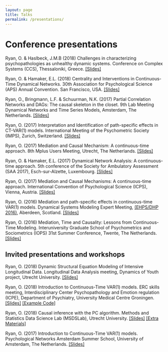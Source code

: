 ```yaml
---
layout: page
title: Talks
permalink: /presentations/
---
```



# Conference presentations

Ryan, O. & Haslbeck, J.M.B (2018) Challenges in characterizing psychopathologies as unhealthy
dynamic systems. Conference on Complex Systems (CCS), Thessaloniki, Greece. [[Slides]](https://github.com/ryanoisin/ryanoisin.github.io/blob/master/files/presentations/CCS_OR_web.pdf)

Ryan, O. & Hamaker, E.L. (2018) Centrality and Interventions in Continuous-Time Dynamical Networks. 30th Association for Psychological Science (APS) Annual Convention. San Francisco, USA. [[Slides]](https://github.com/ryanoisin/ryanoisin.github.io/blob/master/files/presentations/APS18_OR.pdf)

Ryan, O., Bringmann, L.F. & Schuurman, N.K. (2017) Partial Correlation Networks and DAGs: The causal skeleton in the closet. 9th Lab Meeting Dynamical Networks and Time Series Models, Amsterdam, The Netherlands. [[Slides]](https://github.com/ryanoisin/ryanoisin.github.io/blob/master/files/presentations/dysyslab_2.pdf)

Ryan, O. (2017) Interpretation and Identification of path-specific effects in CT-VAR(1) models. International Meeting of the Psychometric Society (IMPS), Zurich, Switzerland. [[Slides]](https://github.com/ryanoisin/ryanoisin.github.io/blob/master/files/presentations/IMPS_3.pdf)

Ryan, O. (2017) Mediation and Causal Mechanism: A continuous-time approach. 8th Mplus Users Meeting, Utrecht, The Netherlands. [[Slides]](https://mplus.sites.uu.nl/wp-content/uploads/sites/24/2017/09/Ryan_Oisin_mplus_2.pdf)

Ryan, O. & Hamaker, E.L. (2017) Dynamical Network Analysis: A continuous-time approach. 5th conference of the Society for Ambulatory Assessment (SAA 2017), Esch-sur-Alzette, Luxembourg.
[[Slides]](https://github.com/ryanoisin/ryanoisin.github.io/blob/master/files/presentations/SAA_5_169.pdf)

Ryan, O. (2017) Mediation and Causal Mechanisms: A continuous-time approach. International Convention of Psychological Science (ICPS), Vienna, Austria. [[Slides]](https://github.com/ryanoisin/ryanoisin.github.io/blob/master/files/presentations/ICPS_1_6.pdf)

Ryan, O. (2016) Mediation and path-specific effects in continuous-time VAR(1) models. Dynamical Systems Modeling Expert Meeting, [(EHPS/DHP 2016)](http://ehps2016.org/dsm.html), Aberdeen, Scotland. [[Slides]](https://github.com/ryanoisin/ryanoisin.github.io/blob/master/files/presentations/Aberdeen16_4.pdf)

Ryan, O. (2016) Mediation, Time and Causality: Lessons from Continuous-Time Modeling. Interuniversity Graduate School of Psychometrics and Sociometrics (IOPS) 31st Summer Conference, Twente, The Netherlands. [[Slides]](https://github.com/ryanoisin/ryanoisin.github.io/blob/master/files/presentations/iops16_6.pdf)

## Invited presentations and workshops

Ryan, O. (2018) Dynamic Structural Equation Modeling of Intensive Longitudinal Data. Longitudinal Data Analysis meeting, Dynamics of Youth project, Utrecht University. [[Slides]](https://github.com/ryanoisin/ryanoisin.github.io/blob/master/files/presentations/RyanTrimbosDSEM.pdf)

Ryan, O. (2018) Introduction to Continuous-Time VAR(1) models. ERC skills meeting, Interdisciplinary Center Psychopathology and Emotion regulation (ICPE), Department of Psychiatry, University Medical Centre Groningen. [[Slides]](https://github.com/ryanoisin/ryanoisin.github.io/blob/master/files/presentations/GroningenSkills18_1.pdf) [[Example Code]](https://github.com/ryanoisin/ryanoisin.github.io/blob/master/files/presentations/groningen_analysis_annotated.R)

Ryan, O. (2018) Causal inference with the PC algorithm. Methods and Statistics Data Science Lab (MSDSLab), Utrecht University. [[Slides]](/files/crgpres/CRG7MSDS.pdf) [[Extra Materials]](https://github.com/msdslab/pcalg)

Ryan, O. (2017) Introduction to Continuous-Time VAR(1) models. Psychological Networks Amsterdam Summer School, University of Amsterdam, The Netherlands. [[Slides]](https://github.com/ryanoisin/ryanoisin.github.io/blob/master/files/presentations/PNASS_1.pdf)
